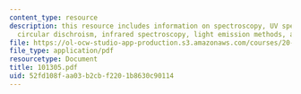 ```yaml
---
content_type: resource
description: this resource includes information on spectroscopy, UV spectroscopy,
  circular dischroism, infrared spectroscopy, light emission methods, and light microscopy.
file: https://ol-ocw-studio-app-production.s3.amazonaws.com/courses/20-442-molecular-structure-of-biological-materials-be-442-fall-2005/52fd108faa03b2cbf2201b8630c90114_101305.pdf
file_type: application/pdf
resourcetype: Document
title: 101305.pdf
uid: 52fd108f-aa03-b2cb-f220-1b8630c90114
---
```

